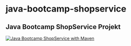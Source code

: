﻿# java-bootcamp-shopservice
## Java Bootcamp ShopService Projekt


[![Java Bootcamp ShopService with Maven](https://github.com/aha75-git/java-bootcamp-shopservice/actions/workflows/maven.yml/badge.svg)](https://github.com/aha75-git/java-bootcamp-shopservice/actions/workflows/maven.yml)
